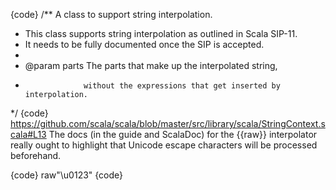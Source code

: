 
{code}
/** A class to support string interpolation.
 *  This class supports string interpolation as outlined in Scala SIP-11.
 *  It needs to be fully documented once the SIP is accepted.
 *
 *  @param   parts  The parts that make up the interpolated string,
 *                  without the expressions that get inserted by interpolation.
 */
{code}
https://github.com/scala/scala/blob/master/src/library/scala/StringContext.scala#L13
The docs (in the guide and ScalaDoc) for the {{raw}} interpolator really ought to highlight that Unicode escape characters will be processed beforehand.


{code}
raw"\u0123"
{code}

